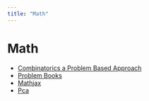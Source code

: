 ```yaml
---
title: "Math"
---
```


# Math

- [Combinatorics a Problem Based Approach](combinatorics-a-problem-based-approach.md)
- [Problem Books](./problem-books.md)
- [Mathjax](mathjax.md)
- [Pca](pca.md)

